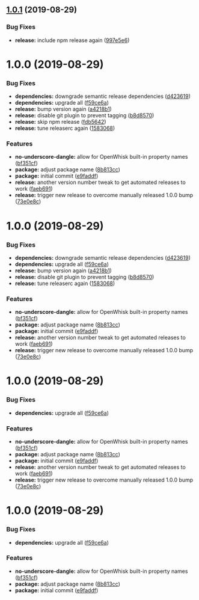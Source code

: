 ## [1.0.1](https://github.com/adobe/helix-eslint-config/compare/v1.0.0...v1.0.1) (2019-08-29)


### Bug Fixes

* **release:** include npm release again ([997e5e6](https://github.com/adobe/helix-eslint-config/commit/997e5e6))

# 1.0.0 (2019-08-29)


### Bug Fixes

* **dependencies:** downgrade semantic release dependencies ([d423619](https://github.com/adobe/helix-eslint-config/commit/d423619))
* **dependencies:** upgrade all ([f59ce6a](https://github.com/adobe/helix-eslint-config/commit/f59ce6a))
* **release:** bump version again ([a4218b1](https://github.com/adobe/helix-eslint-config/commit/a4218b1))
* **release:** disable git plugin to prevent tagging ([b8d8570](https://github.com/adobe/helix-eslint-config/commit/b8d8570))
* **release:** skip npm release ([fdb5642](https://github.com/adobe/helix-eslint-config/commit/fdb5642))
* **release:** tune releaserc again ([1583068](https://github.com/adobe/helix-eslint-config/commit/1583068))


### Features

* **no-underscore-dangle:** allow for OpenWhisk built-in property names ([bf351cf](https://github.com/adobe/helix-eslint-config/commit/bf351cf))
* **package:** adjust package name ([8b813cc](https://github.com/adobe/helix-eslint-config/commit/8b813cc))
* **package:** initial commit ([e9faddf](https://github.com/adobe/helix-eslint-config/commit/e9faddf))
* **release:** another version number tweak to get automated releases to work ([faeb691](https://github.com/adobe/helix-eslint-config/commit/faeb691))
* **release:** trigger new release to overcome manually released 1.0.0 bump ([73e0e8c](https://github.com/adobe/helix-eslint-config/commit/73e0e8c))

# 1.0.0 (2019-08-29)


### Bug Fixes

* **dependencies:** downgrade semantic release dependencies ([d423619](https://github.com/adobe/helix-eslint-config/commit/d423619))
* **dependencies:** upgrade all ([f59ce6a](https://github.com/adobe/helix-eslint-config/commit/f59ce6a))
* **release:** bump version again ([a4218b1](https://github.com/adobe/helix-eslint-config/commit/a4218b1))
* **release:** disable git plugin to prevent tagging ([b8d8570](https://github.com/adobe/helix-eslint-config/commit/b8d8570))
* **release:** tune releaserc again ([1583068](https://github.com/adobe/helix-eslint-config/commit/1583068))


### Features

* **no-underscore-dangle:** allow for OpenWhisk built-in property names ([bf351cf](https://github.com/adobe/helix-eslint-config/commit/bf351cf))
* **package:** adjust package name ([8b813cc](https://github.com/adobe/helix-eslint-config/commit/8b813cc))
* **package:** initial commit ([e9faddf](https://github.com/adobe/helix-eslint-config/commit/e9faddf))
* **release:** another version number tweak to get automated releases to work ([faeb691](https://github.com/adobe/helix-eslint-config/commit/faeb691))
* **release:** trigger new release to overcome manually released 1.0.0 bump ([73e0e8c](https://github.com/adobe/helix-eslint-config/commit/73e0e8c))

# 1.0.0 (2019-08-29)


### Bug Fixes

* **dependencies:** upgrade all ([f59ce6a](https://github.com/adobe/helix-eslint-config/commit/f59ce6a))


### Features

* **no-underscore-dangle:** allow for OpenWhisk built-in property names ([bf351cf](https://github.com/adobe/helix-eslint-config/commit/bf351cf))
* **package:** adjust package name ([8b813cc](https://github.com/adobe/helix-eslint-config/commit/8b813cc))
* **package:** initial commit ([e9faddf](https://github.com/adobe/helix-eslint-config/commit/e9faddf))
* **release:** another version number tweak to get automated releases to work ([faeb691](https://github.com/adobe/helix-eslint-config/commit/faeb691))
* **release:** trigger new release to overcome manually released 1.0.0 bump ([73e0e8c](https://github.com/adobe/helix-eslint-config/commit/73e0e8c))

# 1.0.0 (2019-08-29)


### Bug Fixes

* **dependencies:** upgrade all ([f59ce6a](https://github.com/adobe/helix-eslint-config/commit/f59ce6a))


### Features

* **no-underscore-dangle:** allow for OpenWhisk built-in property names ([bf351cf](https://github.com/adobe/helix-eslint-config/commit/bf351cf))
* **package:** adjust package name ([8b813cc](https://github.com/adobe/helix-eslint-config/commit/8b813cc))
* **package:** initial commit ([e9faddf](https://github.com/adobe/helix-eslint-config/commit/e9faddf))
